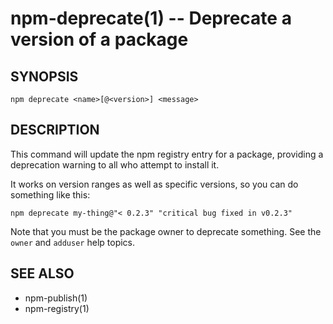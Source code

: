 npm-deprecate(1) -- Deprecate a version of a package
====================================================

## SYNOPSIS

    npm deprecate <name>[@<version>] <message>

## DESCRIPTION

This command will update the npm registry entry for a package, providing
a deprecation warning to all who attempt to install it.

It works on version ranges as well as specific versions, so you can do
something like this:

    npm deprecate my-thing@"< 0.2.3" "critical bug fixed in v0.2.3"

Note that you must be the package owner to deprecate something.  See the
`owner` and `adduser` help topics.

## SEE ALSO

* npm-publish(1)
* npm-registry(1)
